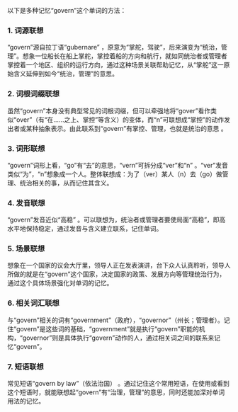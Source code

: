 以下是多种记忆“govern”这个单词的方法：
### 1. 词源联想
“govern”源自拉丁语“gubernare” ，原意为“掌舵，驾驶”，后来演变为“统治，管理”。想象一位船长在船上掌舵，掌控着船的方向和航行，就如同统治者或管理者掌控着一个地区、组织的运行方向，通过这种场景关联帮助记忆，从“掌舵”这一原始含义延伸到如今“统治，管理”的意思。 

### 2. 词根词缀联想 
虽然“govern”本身没有典型常见的词根词缀，但可以牵强地将“gover”看作类似“over”（有“在……之上、掌控”等含义）的变体，而“n”可联想成“掌控”的动作发出者或某种抽象表示。由此联系到“govern”有掌控、管理，也就是统治的意思 。 

### 3. 词形联想
“govern”词形上看，“go”有“去”的意思，“vern”可拆分成“ver”和“n” 。“ver”发音类似“为”，“n”想象成一个人。整体联想成：为了（ver）某人（n）去（go）做管理、统治相关的事，从而记住其含义。 

### 4. 发音联想 
“govern”发音近似“高稳” 。可以联想为，统治者或管理者要使局面“高稳”，即高水平地保持稳定，通过发音与含义建立联系，记住单词。 

### 5. 场景联想
想象在一个国家的议会大厅里，领导人正在发表演讲，台下众人认真聆听，领导人所做的就是在“govern”这个国家，决定国家的政策、发展方向等管理统治行为，通过这个具体场景强化对单词的记忆。 

### 6. 相关词汇联想 
与“govern”相关的词有“government”（政府），“governor”（州长；管理者）。记住“govern”是这些词的基础，“government”就是执行“govern”职能的机构，“governor”则是具体执行“govern”动作的人，通过相关词之间的联系来记忆“govern”。 

### 7. 短语联想 
常见短语“govern by law”（依法治国） 。通过记住这个常用短语，在使用或看到这个短语时，就能联想起“govern”有“治理，管理”的意思，同时还能加深对单词用法的记忆。 